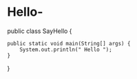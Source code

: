 # Hello-

public class SayHello {

	public static void main(String[] args) {
		System.out.println(" Hello ");
	}

}

